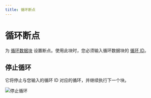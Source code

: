 ```yaml
---
title: 循环断点
---
```


# 循环断点

为 [循环数据块](/blocks/loop-data.html#breakpoint) 设置断点。使用此块时，您必须输入循环数据块的 [循环 ID](/blocks/loop-data.md#loop-id)。

## 停止循环
它将停止与您输入的循环 ID 对应的循环，并继续执行下一个块。

![停止循环](https://s3.ap-southeast-1.amazonaws.com/automa-pub/i/2024/12/03/mhqfa-yj.png)